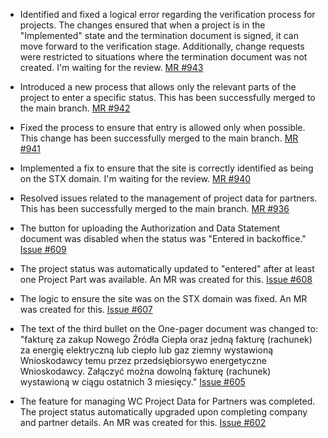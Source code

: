 - Identified and fixed a logical error regarding the verification process for projects. The changes ensured that when a project is in the "Implemented" state and the termination document is signed, it can move forward to the verification stage. Additionally, change requests were restricted to situations where the termination document was not created. I'm waiting for the review. [MR #943](https://gitlab.com/stekz/stx-ndp/ndp-platform/-/merge_requests/943)

- Introduced a new process that allows only the relevant parts of the project to enter a specific status. This has been successfully merged to the main branch. [MR #942](https://gitlab.com/stekz/stx-ndp/ndp-platform/-/merge_requests/942)

- Fixed the process to ensure that entry is allowed only when possible. This change has been successfully merged to the main branch. [MR #941](https://gitlab.com/stekz/stx-ndp/ndp-platform/-/merge_requests/941)

- Implemented a fix to ensure that the site is correctly identified as being on the STX domain. I'm waiting for the review. [MR #940](https://gitlab.com/stekz/stx-ndp/ndp-platform/-/merge_requests/940)

- Resolved issues related to the management of project data for partners. This has been successfully merged to the main branch. [MR #936](https://gitlab.com/stekz/stx-ndp/ndp-platform/-/merge_requests/936)

- The button for uploading the Authorization and Data Statement document was disabled when the status was "Entered in backoffice." [Issue #609](https://gitlab.com/stekz/stx-ndp/ndp-platform/-/issues/609)

- The project status was automatically updated to "entered" after at least one Project Part was available. An MR was created for this. [Issue #608](https://gitlab.com/stekz/stx-ndp/ndp-platform/-/issues/608)

- The logic to ensure the site was on the STX domain was fixed. An MR was created for this. [Issue #607](https://gitlab.com/stekz/stx-ndp/ndp-platform/-/issues/607)

- The text of the third bullet on the One-pager document was changed to: "fakturę za zakup Nowego Źródła Ciepła oraz jedną fakturę (rachunek) za energię elektryczną lub ciepło lub gaz ziemny wystawioną Wnioskodawcy temu przez przedsiębiorsywo energetyczne Wnioskodawcy. Załączyć można dowolną fakturę (rachunek) wystawioną w ciągu ostatnich 3 miesięcy." [Issue #605](https://gitlab.com/stekz/stx-ndp/ndp-platform/-/issues/605)

- The feature for managing WC Project Data for Partners was completed. The project status automatically upgraded upon completing company and partner details. An MR was created for this. [Issue #602](https://gitlab.com/stekz/stx-ndp/ndp-platform/-/issues/602)